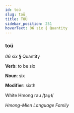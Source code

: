 ```yaml
---
id: toü
slug: toü
title: TOÜ
sidebar_position: 251
hoverText: 06 six § Quantity
---
```


### toü

*06 six* **§** Quantity

**Verb**: to be six

**Noun**: six

**Modifier**: sixth

White Hmong rau /ʈau̯˧/

*Hmong-Mien Language Family*